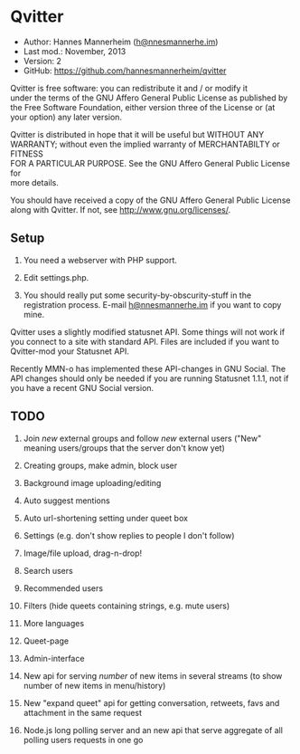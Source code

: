 Qvitter
==========================================

* Author:    Hannes Mannerheim (<h@nnesmannerhe.im>)
* Last mod.: November, 2013
* Version:   2
* GitHub:    <https://github.com/hannesmannerheim/qvitter>

Qvitter is free  software:  you can  redistribute it  and / or  modify it  
under the  terms of the GNU Affero General Public License as published by  
the Free Software Foundation,  either version three of the License or (at  
your option) any later version.                                            
                                                                           
Qvitter is distributed  in hope that  it will be  useful but  WITHOUT ANY  
WARRANTY;  without even the implied warranty of MERCHANTABILTY or FITNESS  
FOR A PARTICULAR PURPOSE.  See the  GNU Affero General Public License for  
more details.                                                              
                                                                           
You should have received a copy of the  GNU Affero General Public License  
along with Qvitter. If not, see <http://www.gnu.org/licenses/>.            
                                                                           
Setup
-----

1. You need a webserver with PHP support.

2. Edit settings.php.

3. You should really put some security-by-obscurity-stuff in the registration process. E-mail h@nnesmannerhe.im if you want to copy mine. 

Qvitter uses a slightly modified statusnet API. Some things will not work
if you connect to a site with standard API. Files are included if you want
to Qvitter-mod your Statusnet API.

Recently MMN-o has implemented these API-changes in GNU Social. The API changes should
only be needed if you are running Statusnet 1.1.1, not if you have a recent GNU Social
version. 
   

TODO
----

1. Join _new_ external groups and follow _new_ external users ("New" meaning users/groups that the server don't know yet) 

2. Creating groups, make admin, block user

3. Background image uploading/editing

4. Auto suggest mentions 

6. Auto url-shortening setting under queet box

7. Settings (e.g. don't show replies to people I don't follow)

9. Image/file upload, drag-n-drop!

10. Search users

11. Recommended users

12. Filters (hide queets containing strings, e.g. mute users)

14. More languages

15. Queet-page

16. Admin-interface

16. New api for serving _number_ of new items in several streams (to show number of new items in menu/history) 

17. New "expand queet" api for getting conversation, retweets, favs and attachment in the same request

19. Node.js long polling server and an new api that serve aggregate of all polling users requests in one go